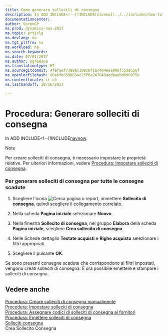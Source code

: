 ```yaml
---
title: Come generare solleciti di consegna
description: In ADD INCLUDE<!--[!INCLUDE[navnow](../../includes/how-to-create-delivery-reminders-manually.md).
documentationcenter: 
author: SorenGP
ms.prod: dynamics-nav-2017
ms.topic: article
ms.devlang: na
ms.tgt_pltfrm: na
ms.workload: na
ms.search.keywords: 
ms.date: 07/01/2017
ms.author: sgroespe
ms.translationtype: HT
ms.sourcegitcommit: 4fefaef7380ac10836fcac404eea006f55d8556f
ms.openlocfilehash: 80a6fe059b854c25f6e247049aedeaebd090875e
ms.contentlocale: it-ch
ms.lasthandoff: 10/16/2017

---
```

# <a name="how-to-generate-delivery-reminders"></a>Procedura: Generare solleciti di consegna
In ADD INCLUDE<!--[!INCLUDE[navnow](../../includes/how-to-create-delivery-reminders-manually.md).  
  
> [!NOTE]  
>  Per creare solleciti di consegna, è necessario impostare le proprietà relative. Per ulteriori informazioni, vedere [Procedura: Impostare solleciti di consegna](how-to-set-up-delivery-reminders.md).  
  
### <a name="to-generate-delivery-reminders-for-all-overdue-deliveries"></a>Per generare solleciti di consegna per tutte le consegne scadute  
  
1.  Scegliere l'icona ![Cerca pagina o report](media/ui-search/search_small.png "icona Cerca pagina o report"), immettere **Sollecito di consegna**, quindi scegliere il collegamento correlato.  
  
2.  Nella scheda **Pagina iniziale** selezionare **Nuovo**.  
  
3.  Nella finestra **Sollecito di consegna**, nel gruppo **Elabora** della scheda **Pagina iniziale**, scegliere **Crea sollecito di consegna**.  
  
4.  Nelle Schede dettaglio **Testate acquisti** e **Righe acquisto** selezionare i filtri appropriati.  
  
5.  Scegliere il pulsante **OK**.  
  
 Se sono presenti consegne scadute che corrispondono ai filtri impostati, vengono creati solleciti di consegna. È ora possibile emettere e stampare i solleciti di consegna.  
  
## <a name="see-also"></a>Vedere anche  
 [Procedura: Creare solleciti di consegna manualmente](how-to-create-delivery-reminders-manually.md)   
 [Procedura: Impostare solleciti di consegna](how-to-set-up-delivery-reminders.md)   
 [Procedura: Assegnare codici di solleciti di consegna ai fornitori](how-to-assign-delivery-reminder-codes-to-vendors.md)   
 [Procedura: Emettere solleciti di consegna](how-to-issue-delivery-reminders.md)   
 [Solleciti consegna](delivery-reminders.md)   
 Crea Sollecito Consegna
